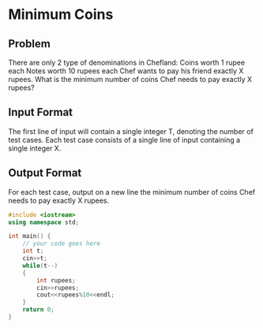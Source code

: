# Minimum Coins
## Problem
There are only 2 type of denominations in Chefland:
  Coins worth 1 rupee each
  Notes worth 10 rupees each
Chef wants to pay his friend exactly X rupees. What is the minimum number of coins Chef needs to pay exactly X rupees?
## Input Format
The first line of input will contain a single integer T, denoting the number of test cases.
Each test case consists of a single line of input containing a single integer X.
## Output Format
For each test case, output on a new line the minimum number of coins Chef needs to pay exactly X rupees.
```cpp
#include <iostream>
using namespace std;

int main() {
	// your code goes here
	int t;
	cin>>t;
	while(t--)
	{
	    int rupees;
	    cin>>rupees;
	    cout<<rupees%10<<endl;
	}
	return 0;
}

```